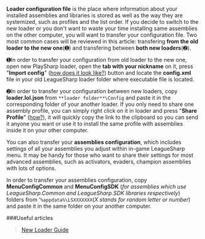 **Loader configuration file** is the place where information about your installed assemblies and libraries is stored as well as the way they are systemized, such as profiles and the list order.
If you decide to switch to the new loader or you don't want to waste your time installing same assemblies on the other computer, you will want to transfer your configuration file. Two most common cases will be reviewed in this article: transfering **from the old loader to the new one**(➊) and transfering between **both new loaders**(➋).

➊In order to transfer your configuration from old loader to the new one, open new PlaySharp loader, open the **tab with your nickname** on it, press "**Import config**" ([how does it look like?](https://s.put.re/vYRBTKL.png)) button and locate the **config.xml** file in your old LeagueSharp loader folder where executable file is located.

➋In order to transfer your configuration between new loaders, copy **loader.lol.json** from `**loader folder**\Config` and paste it in the corresponding folder of your another loader. If you only need to share one assembly profile, you can simply right click on it in loader and press "**Share Profile**" ([how?](https://s.put.re/Kmpv68w.gif)), it will quickly copy the link to the clipboard so you can send it anyone you want or use it to install the same profile with assemblies inside it on your other computer.

You can also transfer your **assemblies configuration**, which includes settings of all your assemblies you adjust within in-game LeagueSharp menu. It may be handy for those who want to share their settings for most advanced assemblies, such as activators, evaders, champion assemblies with lots of options.

In order to transfer your assemblies configuration, copy **MenuConfigCommon** and **MenuConfigSDK** (*for assemblies which use LeagueSharp.Common and LeagueSharp.SDK libraries respectively*) folders from '`%appdata%\LSXXXXXXX`(*X stands for random letter or number*) and paste it in the same folder on your another computer.

###Useful articles
>[New Loader Guide](https://www.joduska.me/forum/topic/221357-new-loader-guide/)
